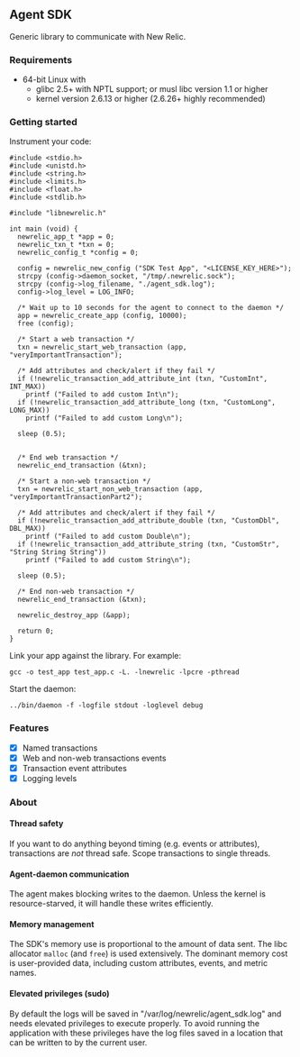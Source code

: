 ## Agent SDK

Generic library to communicate with New Relic.

### Requirements
* 64-bit Linux with
    * glibc 2.5+ with NPTL support; or musl libc version 1.1 or higher
    * kernel version 2.6.13 or higher (2.6.26+ highly recommended)

### Getting started

Instrument your code:

```
#include <stdio.h>
#include <unistd.h>
#include <string.h>
#include <limits.h>
#include <float.h>
#include <stdlib.h>

#include "libnewrelic.h"

int main (void) {
  newrelic_app_t *app = 0;
  newrelic_txn_t *txn = 0;
  newrelic_config_t *config = 0;

  config = newrelic_new_config ("SDK Test App", "<LICENSE_KEY_HERE>");
  strcpy (config->daemon_socket, "/tmp/.newrelic.sock");
  strcpy (config->log_filename, "./agent_sdk.log");
  config->log_level = LOG_INFO;

  /* Wait up to 10 seconds for the agent to connect to the daemon */
  app = newrelic_create_app (config, 10000);
  free (config);

  /* Start a web transaction */
  txn = newrelic_start_web_transaction (app, "veryImportantTransaction");

  /* Add attributes and check/alert if they fail */
  if (!newrelic_transaction_add_attribute_int (txn, "CustomInt", INT_MAX))
    printf ("Failed to add custom Int\n");
  if (!newrelic_transaction_add_attribute_long (txn, "CustomLong", LONG_MAX))
    printf ("Failed to add custom Long\n");

  sleep (0.5);


  /* End web transaction */
  newrelic_end_transaction (&txn);

  /* Start a non-web transaction */
  txn = newrelic_start_non_web_transaction (app, "veryImportantTransactionPart2");

  /* Add attributes and check/alert if they fail */
  if (!newrelic_transaction_add_attribute_double (txn, "CustomDbl", DBL_MAX))
    printf ("Failed to add custom Double\n");
  if (!newrelic_transaction_add_attribute_string (txn, "CustomStr", "String String String"))
    printf ("Failed to add custom String\n");

  sleep (0.5);

  /* End non-web transaction */
  newrelic_end_transaction (&txn);

  newrelic_destroy_app (&app);

  return 0;
}
```


Link your app against the library. For example:

```
gcc -o test_app test_app.c -L. -lnewrelic -lpcre -pthread
```

Start the daemon:

```
../bin/daemon -f -logfile stdout -loglevel debug
```

### Features
* [x] Named transactions
* [x] Web and non-web transactions events
* [X] Transaction event attributes
* [x] Logging levels

### About

#### Thread safety
If you want to do anything beyond timing (e.g. events or attributes), transactions are *not* thread safe. Scope transactions to single threads.

#### Agent-daemon communication
The agent makes blocking writes to the daemon. Unless the kernel is resource-starved, it will handle these writes efficiently.

#### Memory management
The SDK's memory use is proportional to the amount of data sent. The libc allocator `malloc` (and `free`) is used extensively. The dominant memory cost is user-provided data, including custom attributes, events, and metric names.

#### Elevated privileges (sudo)
By default the logs will be saved in "/var/log/newrelic/agent_sdk.log" and needs elevated privileges to execute properly. To avoid running the application with these privileges have the log files saved in a location that can be written to by the current user.
